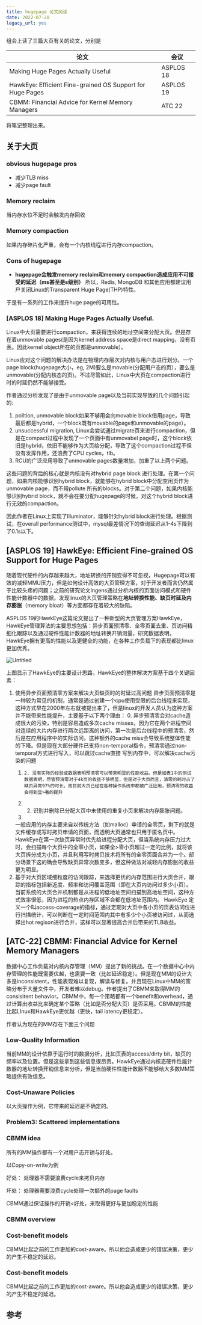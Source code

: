 ```yaml
---
title: hugepage 论文阅读
date: 2022-07-28
legacy_url: yes
---
```


组会上读了三篇大页有关的论文，分别是

| 论文 | 会议 |
| ---  | ---  |
| Making Huge Pages Actually  Useful | ASPLOS 18 |
| HawkEye: Efficient Fine-grained OS Support for Huge Pages| ASPLOS 19 |
| CBMM: Financial Advice for Kernel Memory Managers | ATC 22 |

将笔记整理出来。

## 关于大页


### obvious hugepage pros

- 减少TLB miss
- 减少page fault

### Memory reclaim

当内存水位不足时会触发内存回收

### Memory compaction

如果内存碎片化严重，会有一个内核线程进行内存compaction。

### Cons of hugepage

- **hugepage会触发memory reclaim和memory compaction造成应用不可接受的延迟（ms甚至是s级别）**
所以，Redis, MongoDB 和其他应用都建议用户关闭Linux的Transparent Huge Page(THP)特性。

于是有一系列的工作来提升huge page的可用性。

### [ASPLOS 18] Making Huge Pages Actually Useful.

Linux中大页需要进行compaction，来获得连续的地址空间来分配大页。但是存在着unmovable pages(是因为kernel address space是direct mapping，没有页表。因此kernel object所在的页都是unmovable）。

Linux应对这个问题的解决办法是在物理内存层次对内核与用户态进行划分。一个page block(hugepage大小，eg, 2M)要么是movable(分配用户态的页），要么是unmovable(分配内核态的页)。不过尽管如此，Linux中大页在compaction进行时的时延仍然不能够接受。

作者通过分析发现了是由于unmovable page以及当前实现导致的几个问题引起的:

1. polltion, unmovable block如果不够用会向movable block借用page，导致最后都是hybrid，一个block既有movable的page和unmovable的page）。
2. unsuccessful migration, Linux会尝试通过migrate页来进行compaction，但是在compact过程中发现了一个页面中有unmovabel page时，这个block依旧是hybrid，依旧不能够作为大页给分配，导致了这个compaction过程不但没有发挥作用，还浪费了CPU cycles，tlb。
3. RCU的广泛应用导致了unmovable pages数量增加，加重了以上两个问题。

这些问题的背后的核心就是内核没有对hybrid page block 进行处理。在第一个问题，如果内核能够识别hybrid block，就能够在hybrid block中分配空闲页作为unmovable page，而不用pollute 所有的blocks。对于第二个问题，如果内核能够识别hybrid block，就不会在要分配hugepage的时候，对这个hybrid block进行无效的compaction。

因此作者在Linux上实现了Illuminator，能够针对hybrid block进行处理。根据测试，在overall performance测试中，mysql最差情况下的查询延迟从1-4s下降到了0.1s以下。

## [ASPLOS 19] HawkEye: Efficient Fine-grained OS Support for Huge Pages


随着现代硬件的内存越来越大，地址转换的开销变得不可忽视，Hugepage可以有效的减轻MMU压力，但是如何设计高效的大页管理方案，对于开发者而言仍然属于比较头疼的问题；之前的研究论文Ingens通过分析内核的页面访问模式和硬件性能计数器中的数据，发现linux的大页管理策略在**地址转换性能、缺页时延及内存膨胀**（memory bloat）等方面都存在着较大的缺陷。

ASPLOS 19的HawkEye这篇论文提出了一种新型的大页管理方案HawkEye，HawkEye管理算法的主要思想包括：异步页面预清零、全零页面去重、页访问精细化跟踪以及通过硬件性能计数器的地址转换开销测量，研究数据表明，HawkEye拥有更高的性能以及更健全的功能，在各种工作负载下的表现都比linux更加优秀。

![Untitled](https://s3-us-west-2.amazonaws.com/secure.notion-static.com/d0d88c7d-d912-4099-a448-86f85d4e6c39/Untitled.png)

上图显示了HawkEye的主要设计思路，HawkEye的整体解决方案基于四个关键因素：

1. 使用异步页面预清零方案来解决大页缺页时的时延过高问题
    异步页面预清零是一种较为常见的机制，通常是通过创建一个cpu使用受限的后台线程来实现，这种方式早在2000年左右就被提出来了，但是linux的开发人员认为这种方案并不能带来性能提升，主要基于以下两个理由：
    0. 异步预清零会对cache造成很大的污染，特别是容易造成多次cache misses，因为它在两个进程空间对连续的大片内存进行两次远距离的访问，第一次是后台线程中的预清零，然后是在应用程序中的实际访问，这种额外的cache miss会导致系统整体性能的下降。但是现在大部分硬件已支持non-temporal指令，预清零通过non-temporal方式进行写入，可以跳过cache直接 写到内存中，可以解决cache污染的问题
    1.     2. 没有实际的经验或数据表明预清零可以带来明显的性能收益。但是如表1中的测试数据表明，尽管预清零对于4k页的收益不够明显，但是对于大页而言，清零的耗时占了缺页异常97%的时长，而目前大页已经在各种操作系统中都被广泛应用，预清零的收益会得到显>著的提升
    2. 2. 识别并删除已分配大页中未使用的重复小页来解决内存膨胀问题。
    3.     
    一般应用的内存主要来自以传统方法（如malloc）申请的全零页，剩下的就是文件缓存或写时拷贝申请的页面，而透明大页通常也只用于匿名页中。HawkEye在第一次缺页异常时优先给进程分配大页，但当系统内存压力过大时，会扫描每个大页中的全零小页，如果全>零小页超过一定的比例，就将该大页拆分成为小页，并且利用写时拷贝技术将所有的全零页面合并为一个。部分场景下这的确会导致缺页异常次数变多，但这种做法对减轻内存膨胀的收益更为明显。
3. 基于对大页区域细粒度的访问跟踪，来选择更优的内存范围进行大页合并，跟踪的指标包括新近度、频率和访问覆盖范围（即在大页内访问过多少小页）。
    当前系统的大页合并机制都是从进程的低地址空间扫描到高地址空间，这种方式效率很低，因为进程的热点内存区域不会都在低地址范围内。
    HawkEye 定义一个叫access-coverage的指标，通过定期对大页中各小页的页表访问位进行扫描统计，可以判断在一定时间范围内其中有多少个小页被访问过，从而选择出hot regison进行合并，这样可以显著提高合并后带来的TLB收益。

## [ATC-22] CBMM: Financial Advice for Kernel Memory Managers

数据中心工作负载对内核内存管理（MM）提出了新的挑战。在一个数据中心中内存管理的性能既需要优越，也需要一致（比如延迟稳定）。但是现在MM的设计大多是inconsistent，性能表现难以复现，解读与修复。并且现在Linux中MM的策略分布于大量文件中，开发者难以debug。作者提出了CBMM来取得MM的consisitent behavior。CBMM中，每一个策略都有一个benefit和overhead，通过计算出收益比来确定某个策略（比如是否分配大页）是否采用。CBMM的性能比起LInux和HawkEye更优越（更快，tail latency更稳定）。

作者认为现在的MM存在下面三个问题

### Low-Quality Information

当前MM的设计依靠于运行时的数据分析，比如页表的access/dirty bit，缺页的频率以及位置。但是这些拿到这些信息很昂贵。HawkEye通过内核态硬件性能计数器的地址转换开销信息来分析，但是当前硬件性能计数器不能够给大多数MM策略提供有效信息。

### Cost-Unaware Policies

以大页操作为例，它带来的延迟是不确定的。

### Problem3: Scattered implementations

### CBMM idea

所有的MM操作都有一个对用户态开销与好处。

以Copy-on-write为例

好处： 处理器不需要浪费cycle来拷贝内存

坏处： 处理器需要浪费cycle处理一次额外的page faults

CBMM通过保证操作的开销<好处，来取得更好与更加稳定的性能

### CBMM overview

### Cost-benefit models

CBMM比起之前的工作更加的cost-aware。所以他会造成更少的错误决策，更少的产生不稳定的延迟。

### Cost-benefit models

CBMM比起之前的工作更加的cost-aware。所以他会造成更少的错误决策，更少的产生不稳定的延迟。

## 参考

